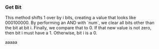 ### Get Bit

This method shifts 1 over by i bits, creating a value that looks like 000100000. By performing an AND with \`num\`, we clear all bits other than the bit at bit i. Finally, we compare that to 0. If that new value is not zero, then bit i must have a 1. Otherwise, bit i is a 0.



aaaaa



